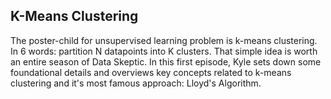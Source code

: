 ## K-Means Clustering

The poster-child for unsupervised learning problem is k-means clustering.  In 6 words: partition N datapoints into K clusters.  That simple idea is worth an entire season of Data Skeptic.  In this first episode, Kyle sets down some foundational details and overviews key concepts related to k-means clustering and it's most famous approach: Lloyd's Algorithm.

